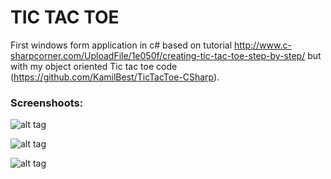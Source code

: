 # TIC TAC TOE
First windows form application in c# based on tutorial http://www.c-sharpcorner.com/UploadFile/1e050f/creating-tic-tac-toe-step-by-step/ 
but with my object oriented Tic tac toe code (https://github.com/KamilBest/TicTacToe-CSharp).

### Screenshoots:

![alt tag](http://imgur.com/ZRfrdmo.jpg)

![alt tag](http://i.imgur.com/GXJQyi1.jpg)

![alt tag](http://i.imgur.com/pLC2fTe.jpg)
